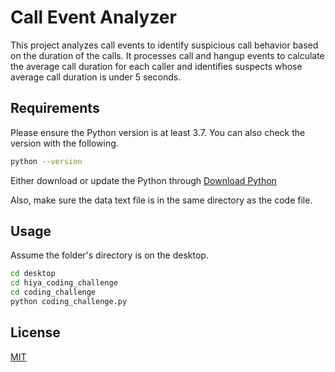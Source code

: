 # Call Event Analyzer

This project analyzes call events to identify suspicious call behavior based on the duration of the calls. It processes call and hangup events to calculate the average call duration for each caller and identifies suspects whose average call duration is under 5 seconds.

## Requirements

Please ensure the Python version is at least 3.7. You can also check the version with the following.

```bash
python --version
```

Either download or update the Python through [Download Python](https://www.python.org/downloads/)

Also, make sure the data text file is in the same directory as the code file.

## Usage
Assume the folder's directory is on the desktop.
```bash
cd desktop
cd hiya_coding_challenge 
cd coding_challenge
python coding_challenge.py
```

## License

[MIT](https://choosealicense.com/licenses/mit/)